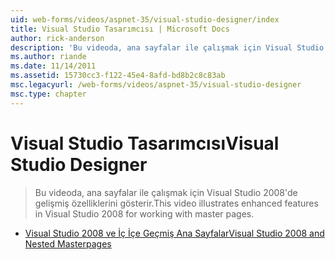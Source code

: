 ```yaml
---
uid: web-forms/videos/aspnet-35/visual-studio-designer/index
title: Visual Studio Tasarımcısı | Microsoft Docs
author: rick-anderson
description: 'Bu videoda, ana sayfalar ile çalışmak için Visual Studio 2008''de gelişmiş özelliklerini gösterir.'
ms.author: riande
ms.date: 11/14/2011
ms.assetid: 15730cc3-f122-45e4-8afd-bd8b2c8c83ab
msc.legacyurl: /web-forms/videos/aspnet-35/visual-studio-designer
msc.type: chapter
---
```

<a name="visual-studio-designer"></a><span data-ttu-id="c3711-103">Visual Studio Tasarımcısı</span><span class="sxs-lookup"><span data-stu-id="c3711-103">Visual Studio Designer</span></span>
====================
> <span data-ttu-id="c3711-104">Bu videoda, ana sayfalar ile çalışmak için Visual Studio 2008'de gelişmiş özelliklerini gösterir.</span><span class="sxs-lookup"><span data-stu-id="c3711-104">This video illustrates enhanced features in Visual Studio 2008 for working with master pages.</span></span>


- [<span data-ttu-id="c3711-105">Visual Studio 2008 ve İç İçe Geçmiş Ana Sayfalar</span><span class="sxs-lookup"><span data-stu-id="c3711-105">Visual Studio 2008 and Nested Masterpages</span></span>](visual-studio-2008-and-nested-masterpages.md)
